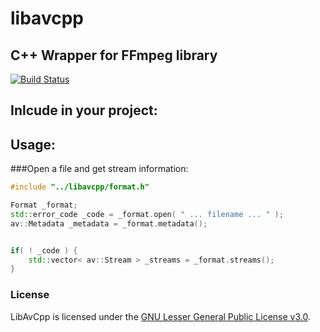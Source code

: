 # libavcpp #
## C++ Wrapper for FFmpeg library

[![Build Status](https://travis-ci.org/cppwrappers/LibAvCpp.svg?branch=master)](https://travis-ci.org/cppwrappers/LibAvCpp)

## Inlcude in your project:


## Usage:


###Open a file and get stream information:

```c++
#include "../libavcpp/format.h"

Format _format;
std::error_code _code = _format.open( " ... filename ... " );
av::Metadata _metadata = _format.metadata();


if( ! _code ) {
    std::vector< av::Stream > _streams = _format.streams();
}
```

### License

LibAvCpp is licensed under the [GNU Lesser General Public License v3.0](https://www.gnu.org/licenses/lgpl-3.0.txt).
